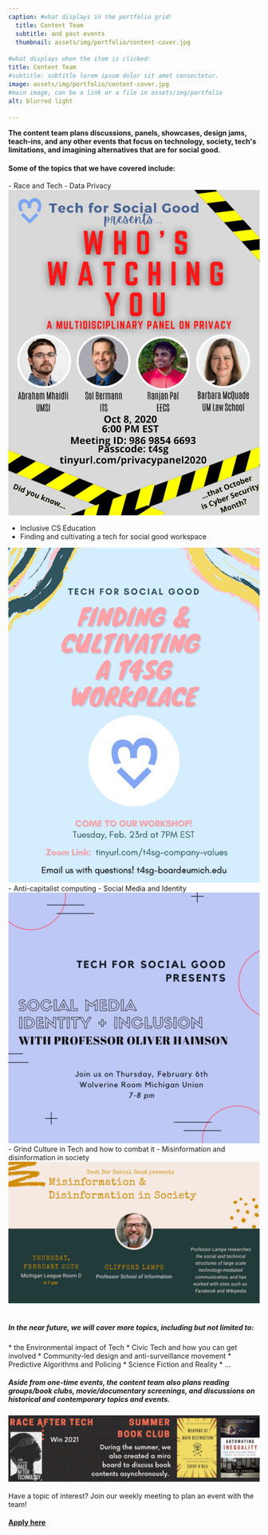 ```yaml
---
caption: #what displays in the portfolio grid:
  title: Content Team
  subtitle: and past events
  thumbnail: assets/img/portfolio/content-cover.jpg
  
#what displays when the item is clicked:
title: Content Team
#subtitle: subtitle lorem ipsum dolor sit amet consectetur.
image: assets/img/portfolio/content-cover.jpg 
#main image, can be a link or a file in assets/img/portfolio
alt: blurred light

---
```

**The content team plans discussions, panels, showcases, design jams, teach-ins, and any other events that focus on technology, society, tech's limitations, and imagining alternatives that are for social good.**

<h4>Some of the topics that we have covered include:</h4>
- Race and Tech
- Data Privacy <br/>
 <div style="text-align:center"><img src="assets/img/portfolio/privacy-panel.jpg" alt="Data Privacy Poster"></div>
 
- Inclusive CS Education
- Finding and cultivating a tech for social good workspace <br/> 
<div style="text-align:center"><img src="assets/img/portfolio/workspace-values.jpg" alt="Social Good Workspace Poster"></div>
- Anti-capitalist computing
- Social Media and Identity <br/> 
<div style="text-align:center"><img src="assets/img/portfolio/social-identity.jpg" alt="Social Media and Identity Poster"></div>
- Grind Culture in Tech and how to combat it
- Misinformation and disinformation in society
<div style="text-align:center"><img src="assets/img/portfolio/mis-dis-info.jpg" alt="Misinformation and disinformation Poster"></div>
<br> 
<h5>In the near future, we will cover more topics, including but not limited to:</h5>
* the Environmental impact of Tech
* Civic Tech and how you can get involved
* Community-led design and anti-surveillance movement
* Predictive Algorithms and Policing
* Science Fiction and Reality
* ...
<br>
<h5>Aside from one-time events, the content team also plans reading groups/book clubs, movie/documentary screenings, and discussions on historical and contemporary topics and events.</h5> 
<div style="text-align:center"><img src="assets/img/portfolio/book-clubs.png" alt="Image showing three books: Race after Tech, Automating Inequality, Weapons of Math Destruction"></div>
<br>
Have a topic of interest? Join our weekly meeting to plan an event with the team!

<h4><a href="https://t4sg.typeform.com/to/Az5vb9GU" target="_blank">Apply here</a></h4>
